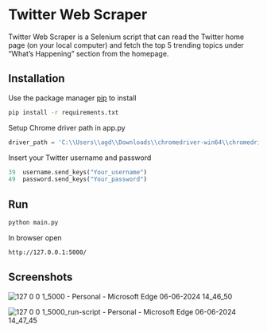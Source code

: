 # Twitter Web Scraper

Twitter Web Scraper is a Selenium script that can read the Twitter home page (on your local 
computer) and fetch the top 5 trending topics under “What’s Happening” 
section from the homepage. 

## Installation

Use the package manager [pip](https://pip.pypa.io/en/stable/) to install 

```bash
pip install -r requirements.txt
```

Setup Chrome driver path in app.py

```python
driver_path = 'C:\\Users\\agd\\Downloads\\chromedriver-win64\\chromedriver.exe'
```

Insert your Twitter username and password
```python
39  username.send_keys("Your_username")
49  password.send_keys("Your_password")
```


## Run

```bash
python main.py
```

In browser open
```bash
http://127.0.0.1:5000/
```

## Screenshots

![127 0 0 1_5000 - Personal - Microsoft​ Edge 06-06-2024 14_46_50](https://github.com/agdgithub/Twitter-Web-Scraper/assets/98071875/6a665984-d5a6-4d9a-b7c3-5c7de630ba7a)

![127 0 0 1_5000_run-script - Personal - Microsoft​ Edge 06-06-2024 14_47_45](https://github.com/agdgithub/Twitter-Web-Scraper/assets/98071875/c96eb0c8-c2fd-4e25-ac0b-4503f6e980b8)




